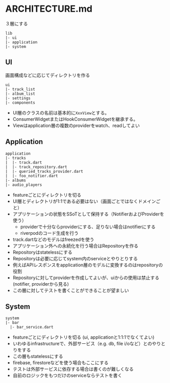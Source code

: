 # ARCHITECTURE.md

３層にする

```agsl
lib
|- ui
|- application
|- system
```

## UI

画面構成などに応じてディレクトリを作る
```
ui
|- track_list
|- album_list
|- settings
|- components
```

- UI層のクラスの名前は基本的に`XxxView`とする。
- ConsumerWidgetまたはHookConsumerWidgetを継承する。
- Viewはapplication層の複数のproviderをwatch、readしてよい

## Application

```
application
|- tracks
|  |- track.dart
|  |- track_repository.dart
|  |- queried_tracks_provider.dart
|  |- foo_notifier.dart
|- albums
|- audio_players
```

- featureごとにディレクトリを切る
- UI層とディレクトリが1:1である必要はない（画面ごとではなくドメインごと）
- アプリケーションの状態をSSoTとして保持する（NotifierおよびProviderを使う）
  - providerで十分ならproviderにする、足りない場合はnotifierにする
  - riverpodのコード生成を行う
- track.dartなどのモデルはfreezedを使う
- アプリケーション外への永続化を行う場合はRepositoryを作る
- Repositoryはstatelessにする
- Repositoryは必要に応じてsystem内のserviceとやりとりする
- 例えばAPIレスポンスをapplication層のモデルに変換するのはrepositoryの役割
- Repositoryに対してproviderを作成してよいが、uiからの使用は禁止する(notifier, providerから見る)
- この層に対してテストを書くことができることが望ましい

## System

```
system
|- bar
  |- bar_service.dart
```

- featureごとにディレクトリを切る (ui, applicationと1:1:1でなくてよい)
- いわゆるinfrastructureで、外部サービス（e.g. db, file i/oなど）とのやりとりをする
- この層もstatelessにする
- firebase, firestoreなどを使う場合もここにする
- テストは外部サービスに依存する場合は書くのが難しくなる
- 自前のロジックをもつだけのserviceならテストを書く